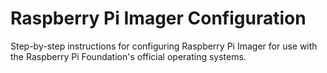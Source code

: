 # Raspberry Pi Imager Configuration
Step-by-step instructions for configuring Raspberry Pi Imager for use with the Raspberry Pi Foundation's official operating systems.

